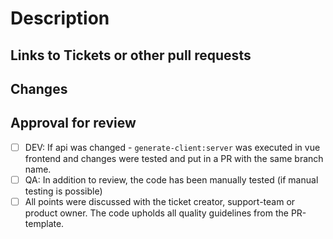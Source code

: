 # Description

<!--
  This is a template to add as much information as possible to the pull request, to help reviewer and as a checklist for you. Points to remember are set in the comments, please read and keep them in mind:

    - Code should be self-explanatory and share your knowledge with others
    - Document code that is not self-explanatory
    - Think about bugs and keep security in mind
    - Write tests (Unit and Integration), also for error cases
    - Main logic should be hidden behind the api, never trust the client
    - Visible changes should be discussed with the UX-Team from the beginning of development; they also have to accept them at the end
    - Leave the code cleaner than you found it. Remove unnecessary lines. Listen to the linter.
-->

## Links to Tickets or other pull requests

<!--
Base links to copy
- https://github.com/hpi-schul-cloud/schulcloud-client/pull/????
- https://ticketsystem.dbildungscloud.de/browse/BC-????
-->

## Changes

<!--
  What will the PR change?
  Why are the changes required?
  Short notice if a ticket exists, more detailed if not
-->

## Approval for review

- [ ] DEV: If api was changed - `generate-client:server` was executed in vue frontend and changes were tested and put in a PR with the same branch name.
- [ ] QA: In addition to review, the code has been manually tested (if manual testing is possible)
- [ ] All points were discussed with the ticket creator, support-team or product owner. The code upholds all quality guidelines from the PR-template.

